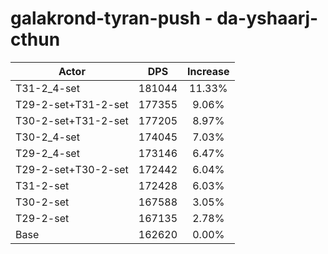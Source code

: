 # galakrond-tyran-push - da-yshaarj-cthun
| Actor | DPS | Increase |
|---|:---:|:---:|
|T31-2_4-set|181044|11.33%|
|T29-2-set+T31-2-set|177355|9.06%|
|T30-2-set+T31-2-set|177205|8.97%|
|T30-2_4-set|174045|7.03%|
|T29-2_4-set|173146|6.47%|
|T29-2-set+T30-2-set|172442|6.04%|
|T31-2-set|172428|6.03%|
|T30-2-set|167588|3.05%|
|T29-2-set|167135|2.78%|
|Base|162620|0.00%|
